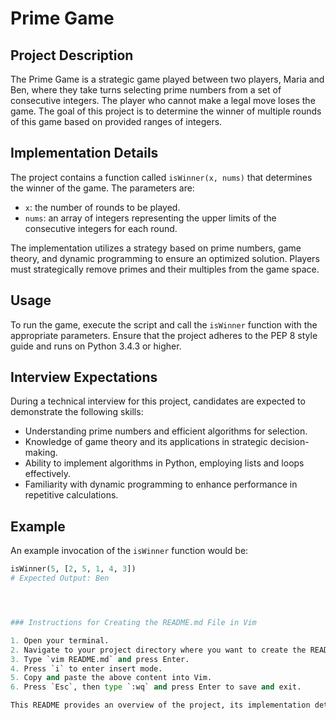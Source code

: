 # Prime Game

## Project Description
The Prime Game is a strategic game played between two players, Maria and Ben, where they take turns selecting prime numbers from a set of consecutive integers. The player who cannot make a legal move loses the game. The goal of this project is to determine the winner of multiple rounds of this game based on provided ranges of integers.

## Implementation Details
The project contains a function called `isWinner(x, nums)` that determines the winner of the game. The parameters are:
- `x`: the number of rounds to be played.
- `nums`: an array of integers representing the upper limits of the consecutive integers for each round.

The implementation utilizes a strategy based on prime numbers, game theory, and dynamic programming to ensure an optimized solution. Players must strategically remove primes and their multiples from the game space.

## Usage
To run the game, execute the script and call the `isWinner` function with the appropriate parameters. Ensure that the project adheres to the PEP 8 style guide and runs on Python 3.4.3 or higher.

## Interview Expectations
During a technical interview for this project, candidates are expected to demonstrate the following skills:
- Understanding prime numbers and efficient algorithms for selection.
- Knowledge of game theory and its applications in strategic decision-making.
- Ability to implement algorithms in Python, employing lists and loops effectively.
- Familiarity with dynamic programming to enhance performance in repetitive calculations.

## Example
An example invocation of the `isWinner` function would be:

```python
isWinner(5, [2, 5, 1, 4, 3])
# Expected Output: Ben




### Instructions for Creating the README.md File in Vim

1. Open your terminal.
2. Navigate to your project directory where you want to create the README file.
3. Type `vim README.md` and press Enter.
4. Press `i` to enter insert mode.
5. Copy and paste the above content into Vim.
6. Press `Esc`, then type `:wq` and press Enter to save and exit.

This README provides an overview of the project, its implementation details, usage instructions, expectations for interviews related to this project, an example usage case, and a conclusion summarizing its significance.

